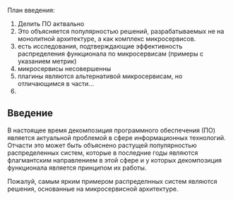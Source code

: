 План введения:

1. Делить ПО актвально
2. Это объясняется популярностью решений, разрабатываемых не на монолитной архитектуре, а как комплекс микросервисов.
3. есть исследования, подтверждающие эффективность распределения функционала по микросервисам (примеры с указанием метрик)
4. микросервисы несовершенны
5. плагины являются альтернативой микросервисам, но отличающимся в части...
6. 

<!-- Пока выглядит так, что я показываю на микросервисах, как их делили и что с ними делали, а потом про плагины свои.. вообще звучит хайпово -->

## Введение

В настоящее время декомпозиция программного обеспечения (ПО) является актуальной проблемой в сфере информационных технологий. Отчасти это может быть объяснено растущей популярностью распределенных систем, которые в последние годы являются флагмантским направлением в этой сфере и у которых декомпозиция функционала является принципом их работы.

Пожалуй, самым ярким примером распределнных систем являются решения, основанные на микросервисной архитектуре.
